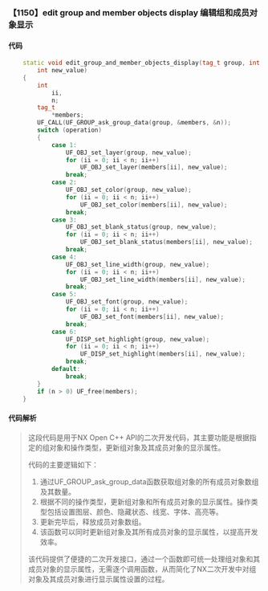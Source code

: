 ### 【1150】edit group and member objects display 编辑组和成员对象显示

#### 代码

```cpp
    static void edit_group_and_member_objects_display(tag_t group, int operation,  
        int new_value)  
    {  
        int  
            ii,  
            n;  
        tag_t  
            *members;  
        UF_CALL(UF_GROUP_ask_group_data(group, &members, &n));  
        switch (operation)  
        {  
            case 1:  
                UF_OBJ_set_layer(group, new_value);  
                for (ii = 0; ii < n; ii++)  
                    UF_OBJ_set_layer(members[ii], new_value);  
                break;  
            case 2:  
                UF_OBJ_set_color(group, new_value);  
                for (ii = 0; ii < n; ii++)  
                    UF_OBJ_set_color(members[ii], new_value);  
                break;  
            case 3:  
                UF_OBJ_set_blank_status(group, new_value);  
                for (ii = 0; ii < n; ii++)  
                    UF_OBJ_set_blank_status(members[ii], new_value);  
                break;  
            case 4:  
                UF_OBJ_set_line_width(group, new_value);  
                for (ii = 0; ii < n; ii++)  
                    UF_OBJ_set_line_width(members[ii], new_value);  
                break;  
            case 5:  
                UF_OBJ_set_font(group, new_value);  
                for (ii = 0; ii < n; ii++)  
                    UF_OBJ_set_font(members[ii], new_value);  
                break;  
            case 6:  
                UF_DISP_set_highlight(group, new_value);  
                for (ii = 0; ii < n; ii++)  
                    UF_DISP_set_highlight(members[ii], new_value);  
                break;  
            default:  
                break;  
        }  
        if (n > 0) UF_free(members);  
    }

```

#### 代码解析

> 这段代码是用于NX Open C++ API的二次开发代码，其主要功能是根据指定的组对象和操作类型，更新组对象及其成员对象的显示属性。
>
> 代码的主要逻辑如下：
>
> 1. 通过UF_GROUP_ask_group_data函数获取组对象的所有成员对象数组及其数量。
> 2. 根据不同的操作类型，更新组对象和所有成员对象的显示属性。操作类型包括设置图层、颜色、隐藏状态、线宽、字体、高亮等。
> 3. 更新完毕后，释放成员对象数组。
> 4. 该函数可以同时更新组对象及其所有成员对象的显示属性，以提高开发效率。
>
> 该代码提供了便捷的二次开发接口，通过一个函数即可统一处理组对象和其成员对象的显示属性，无需逐个调用函数，从而简化了NX二次开发中对组对象及其成员对象进行显示属性设置的过程。
>
